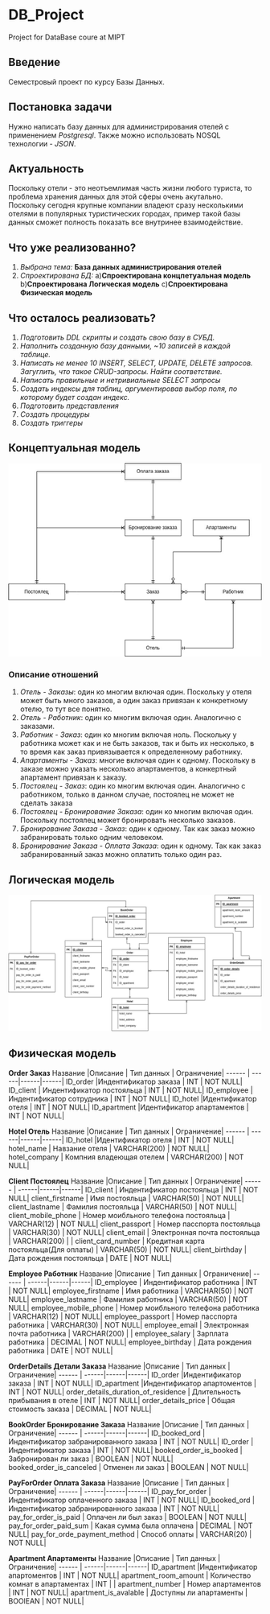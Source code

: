 # DB_Project
Project for DataBase coure at MIPT

## Введение
Семестровый проект по курсу Базы Данных.

## Постановка задачи
Нужно написать базу данных для администрирования отелей с применением *Postgresql*. Также можно использовать NOSQL технологии - *JSON*.

## Актуальность
Поскольку отели - это неотъемлимая часть жизни любого туриста, то проблема хранения данных для этой сферы очень акутально. Поскольку сегодня крупные компании владеют сразу несколькими отелями в популярных туристических городах, пример такой базы данных сможет полность показать все внутринее взаимодействие. 

## Что уже реализованно?
1) *Выбрана тема:* **База данных администрирования отелей**
2) *Спроектирована БД:*
  а)**Спроектирована концпетуальная модель**
  b)**Спроектирована Логическая модель**
  c)**Спроектирована Физическая модель**

## Что осталось реализовать?
1) *Подготовить DDL скрипты и создать свою базу в СУБД.*
2) *Наполнить созданную базу данными, ~10 записей в каждой таблице.*
3) *Написать не менее 10 INSERT, SELECT, UPDATE, DELETE запросов. Загуглить, что такое CRUD-запросы. Найти соответствие.*
4) *Написать правильные и нетривиальные SELECT запросы*
5) *Создать индексы для таблиц, аргументировав выбор поля, по которому будет создан индекс.*
6) *Подготовить представления*
7) *Создать процедуры*
8) *Создать триггеры*

## Концептуальная модель
![Alt text](diagramms/hotel_concept.jpg?raw=true "Concept")

### Описание отношений
1) *Отель - Заказы*: один ко многим включая один. Поскольку у отеля может быть много заказов, а один заказ привязан к конкретному отелю, то тут все понятно.
2) *Отель - Работник*: один ко многим включая один. Аналогично с заказами.
3) *Работник - Заказ*: один ко многим включая ноль. Поскольку у работника может как и не быть заказов, так и быть их несколько, в то время как заказ привязывается к определенному работнику.
4) *Апартаменты - Заказ*: многие включая один к одному. Поскольку в заказе можно указать несколько апартаментов, а конкертный апартамент привязан к заказу.
5) *Постоялец - Заказ*: один ко многим включая один. Аналогично с работником, только в данном случае, постоялец не может не сделать заказа
6) *Постоялец - Бронирование Заказа*: один ко многим включая один. Поскольку постоялец может бронировать несколько заказов.
7) *Бронирование Заказа - Заказ*: один к одному. Так как заказ можно забранировать только одним человеком.
8) *Бронирование Заказа - Оплата Заказа*: один к одному. Так как заказ забранированный заказ можно оплатить только один раз.

## Логическая модель
![Alt text](diagramms/log_diag_hotel.jpg?raw=true "Logic")

## Физическая модель
**Order Заказ**
Название |Описание | Тип данных | Ограничение|
------ | ------|------|------|
ID_order |Индентификатор заказа  |  INT | NOT NULL|
ID_client  | Индентификатор постояльца | INT | NOT NULL|
ID_employee |Индентификатор сотрудника  | INT | NOT NULL|
ID_hotel |Идентификатор отеля  | INT | NOT NULL|
ID_apartment |Идентификатор апартаментов  | INT | NOT NULL|

**Hotel Отель**
Название |Описание | Тип данных | Ограничение|
------ | ------|------|------|
ID_hotel |Идентификатор отеля  | INT | NOT NULL|
hotel_name | Навзание отеля  | VARCHAR(200) | NOT NULL|
hotel_company  | Компния владеющая отелем | VARCHAR(200) | NOT NULL|

**Client Постоялец**
Название |Описание | Тип данных | Ограничение|
------ | ------|------|------|
ID_client  | Индентификатор постояльца | INT | NOT NULL|
client_firstname | Имя постояльца  | VARCHAR(50) | NOT NULL|
client_lastname | Фамилия постояльца  | VARCHAR(50) | NOT NULL|
client_mobile_phone | Номер моибльного телефона постояльца | VARCHAR(12) | NOT NULL|
client_passport | Номер пасспорта постояльца | VARCHAR(30) | NOT NULL|
client_email | Электронная почта постояльца | VARCHAR(200) | |
client_card_number | Кредитная карта постояльца(Для оплаты) | VARCHAR(50) | NOT NULL|
client_birthday | Дата рождения постояльца | DATE | NOT NULL|

**Employee Работник**
Название |Описание | Тип данных | Ограничение|
------ | ------|------|------|
ID_employee | Индентификатор работника | INT | NOT NULL|
employee_firstname | Имя работника  | VARCHAR(50) | NOT NULL|
employee_lastname | Фамилия работника  | VARCHAR(50) | NOT NULL|
employee_mobile_phone | Номер моибльного телефона работника | VARCHAR(12) | NOT NULL|
employee_passport | Номер пасспорта работника | VARCHAR(30) | NOT NULL|
employee_email | Электронная почта работника | VARCHAR(200) | |
employee_salary | Зарплата работника | DECIMAL | NOT NULL|
employee_birthday | Дата рождения работника | DATE | NOT NULL|

**OrderDetails Детали Заказа**
Название |Описание | Тип данных | Ограничение|
------ | ------|------|------|
ID_order |Индентификатор заказа  |  INT | NOT NULL|
ID_apartment |Индентификатор апартоментов | INT | NOT NULL|
order_details_duration_of_residence | Длительность прибывания в отеле | INT | NOT NULL|
order_details_price | Общая стоимость заказа | DECIMAL | NOT NULL|

**BookOrder Бронирование Заказа**
Название |Описание | Тип данных | Ограничение|
------ | ------|------|------|
ID_booked_ord |Индентификатор забранированного заказа  |  INT | NOT NULL|
ID_order |Индентификатор заказа  |  INT | NOT NULL|
booked_order_is_booked  | Забронирован ли заказ | BOOLEAN | NOT NULL|
booked_order_is_canceled  | Отменен ли заказ | BOOLEAN | NOT NULL|

**PayForOrder Оплата Заказа**
Название |Описание | Тип данных | Ограничение|
------ | ------|------|------|
ID_pay_for_order | Индентификатор оплаченного заказа | INT | NOT NULL|
ID_booked_ord | Индентификатор забранированного заказа  |  INT | NOT NULL|
pay_for_order_is_paid | Оплачен ли был заказ  | BOOLEAN | NOT NULL|
pay_for_order_paid_sum  | Какая сумма была оплачена | DECIMAL | NOT NULL|
pay_for_orde_payment_method  | Способ оплаты | VARCHAR(20) | NOT NULL|

**Apartment Апартаменты**
Название |Описание | Тип данных | Ограничение|
------ | ------|------|------|
ID_apartment |Индентификатор апартоментов | INT | NOT NULL|
apartment_room_amount | Количество комнат в апартаментах  | INT | |
apartment_number | Номер апартаментов | INT | NOT NULL|
apartment_is_avalable  | Доступны ли апартаменты | BOOlEAN | NOT NULL|
